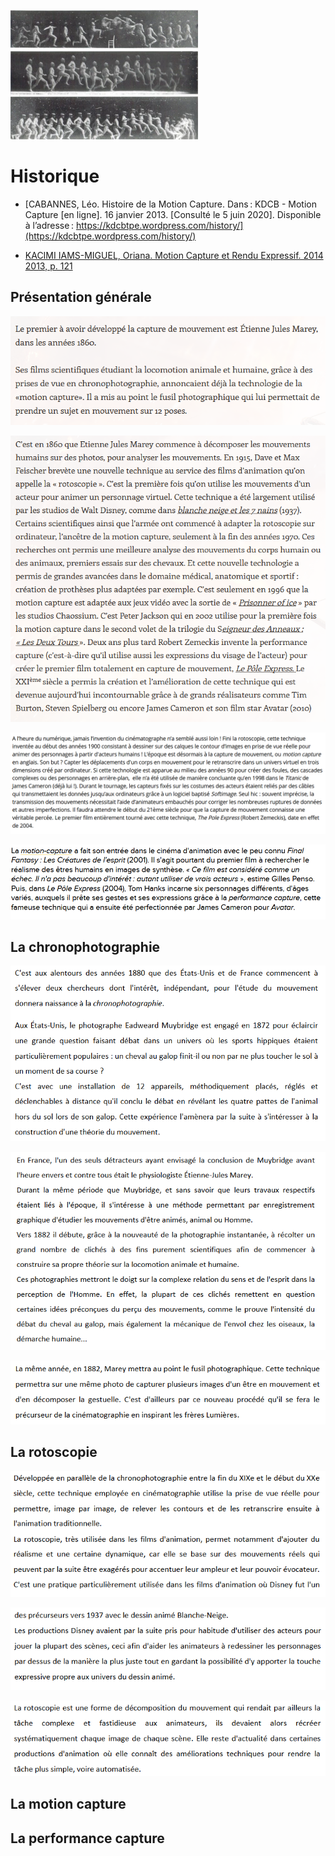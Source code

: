 ![illustration](Images/marey12.jpg)

# Historique
- [CABANNES, Léo. Histoire de la Motion Capture. Dans : KDCB  - Motion Capture [en ligne]. 16 janvier 2013. [Consulté le 5 juin 2020]. Disponible à l’adresse : https://kdcbtpe.wordpress.com/history/](https://kdcbtpe.wordpress.com/history/)

- [KACIMI IAMS-MIGUEL, Oriana. Motion Capture et Rendu Expressif. 2014 2013, p. 121](https://www.ati-paris8.fr/src/memoires/2014/Kacimi%20Iams-Miguel%20Oriana%20-%20Motion%20Capture%20et%20Rendu%20Expressif%20-%20Exp%C3%A9rimentations%20esth%C3%A9tiques%20et%20animation.pdf)

## Présentation générale

[![Histoire de la motion capture racontée par KDCB : capture d'écran 1](Images/histoire1.PNG)](https://kdcbtpe.wordpress.com/history/)

[![Histoire de la motion capture racontée par KDCB : capture d'écran 2](Images/histoire2.PNG)](https://kdcbtpe.wordpress.com/history/)

![Histoire de la motion capture racontée par : capture d'écran](Images/histoire3.PNG)

![Histoire de la motion capture racontée par : capture d'écran](Images/histoire4.PNG)

## La chronophotographie

[![Historique de la chronophotographie : capture d'écran 1](Images/chronophotographie1.1.PNG)](https://www.ati-paris8.fr/src/memoires/2014/Kacimi%20Iams-Miguel%20Oriana%20-%20Motion%20Capture%20et%20Rendu%20Expressif%20-%20Exp%C3%A9rimentations%20esth%C3%A9tiques%20et%20animation.pdf)

[![Historique de la chronophotographie : capture d'écran 2](Images/chronophotographie2.PNG)](https://www.ati-paris8.fr/src/memoires/2014/Kacimi%20Iams-Miguel%20Oriana%20-%20Motion%20Capture%20et%20Rendu%20Expressif%20-%20Exp%C3%A9rimentations%20esth%C3%A9tiques%20et%20animation.pdf)

[![Historique de la chronophotographie : capture d'écran 3](Images/chronophotographie3.PNG)](https://www.ati-paris8.fr/src/memoires/2014/Kacimi%20Iams-Miguel%20Oriana%20-%20Motion%20Capture%20et%20Rendu%20Expressif%20-%20Exp%C3%A9rimentations%20esth%C3%A9tiques%20et%20animation.pdf)

## La rotoscopie

[![Historique de la rotoscopie : capture d'écran 1](Images/rotoscopie1.1.PNG)](https://www.ati-paris8.fr/src/memoires/2014/Kacimi%20Iams-Miguel%20Oriana%20-%20Motion%20Capture%20et%20Rendu%20Expressif%20-%20Exp%C3%A9rimentations%20esth%C3%A9tiques%20et%20animation.pdf)

[![Historique de la rotoscopie : capture d'écran 2](Images/rotoscopie2.PNG)](https://www.ati-paris8.fr/src/memoires/2014/Kacimi%20Iams-Miguel%20Oriana%20-%20Motion%20Capture%20et%20Rendu%20Expressif%20-%20Exp%C3%A9rimentations%20esth%C3%A9tiques%20et%20animation.pdf)

[![Historique de la rotoscopie : capture d'écran 3](Images/rotoscopie3.PNG)](https://www.ati-paris8.fr/src/memoires/2014/Kacimi%20Iams-Miguel%20Oriana%20-%20Motion%20Capture%20et%20Rendu%20Expressif%20-%20Exp%C3%A9rimentations%20esth%C3%A9tiques%20et%20animation.pdf)

## La motion capture

## La performance capture
